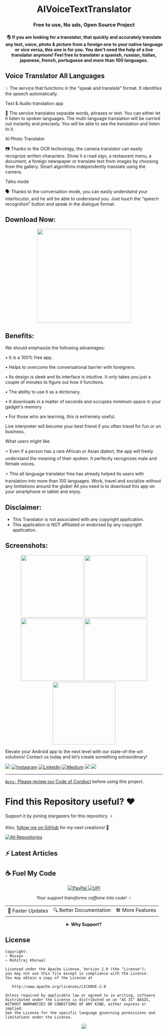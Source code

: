 <h1 align="center">AIVoiceTextTranslator</h1>
  <h3 align="center">Free to use, No ads, Open Source Project</h3>
  <h4 align="center">🌎 If you are looking for a translator, that quickly and accurately translate any text, voice, photo & picture from a foreign one to your native language or vice versa, this one is for you. You don't need the help of a live translator anymore! Feel free to translater a spanish, russian, italian, japanese, french, portuguese and more than 100 languages.</h4>


## Voice Translator All Languages
💡 The service that functions in the “speak and translate” format. It identifies the speech automatically.

Text & Audio translation app

🎤 The service translates separate words, phrases or text. You can either let it listen to spoken languages. The multi-language translation will be carried out instantly and precisely. You will be able to see the translation and listen to it.

AI Photo Translator

📷 Thanks to the OCR technology, the camera translator can easily recognize written characters. Show it a road sign, a restaurant menu, a document, a foreign newspaper or translate text from images by choosing from the gallery. Smart algorithms independently translate using the camera.

Talks mode

🗣 Thanks to the conversation mode, you can easily understand your interlocutor, and he will be able to understand you. Just touch the “speech recognition” button and speak in the dialogue format.


## Download Now:

<p align="center">
    <a href="https://github.com/AndroidWithRossyn/AIVoiceTextTranslator/raw/main/app-debug.apk">
      <img src="https://user-images.githubusercontent.com/97843190/183300573-ac4dd10f-b7e2-476d-a36d-7dd12ff497c7.png" width ="300" />
    </a>
  </p>

## Benefits:

We should emphasize the following advantages:

• It is a 100% free app.

• Helps to overcome the conversational barrier with foreigners.

• Its design is sleek and its interface is intuitive. It only takes you just a couple of minutes to figure out how it functions.

• The ability to use it as a dictionary.

• It downloads in a matter of seconds and occupies minimum space in your gadget's memory

• For those who are learning, this is extremely useful.

Live interpreter will become your best friend if you often travel for fun or on business.

What users might like

⭐️ Even if a person has a rare African or Asian dialect, the app will freely understand the meaning of their spoken. It perfectly recognizes male and female voices.

⭐️ This all language translator free has already helped its users with translation into more than 100 languages. Work, travel and socialize without any limitations around the globe! All you need is to download this app on your smartphone or tablet and enjoy.




## Disclaimer:

- This Translator is not associated with any copyright application.
- This application is NOT affiliated or endorsed by any copyright application.


## Screenshots:

 <p align="center">
    <a>
      <img src="https://github.com/OmaPrakash/AIVoiceTextTranslator/assets/118904953/e2c54432-e5fc-4c3b-a983-e9e6e9f83983" width="200" />
    </a>
 <a>
      <img src="https://github.com/OmaPrakash/AIVoiceTextTranslator/assets/118904953/5fbdbbfa-3799-4686-b75a-78c8e7f51e8c"  width="200" />
    </a>
  <a>
      <img src="https://github.com/OmaPrakash/AIVoiceTextTranslator/assets/118904953/79756cda-0d22-4c07-bfa2-0e8424182c54"  width="200" />
    </a>
     <a>
      <img src="https://github.com/OmaPrakash/AIVoiceTextTranslator/assets/118904953/bde6722d-6bc0-4fe2-8cae-093ef0de053a"  width="200" />
    </a>
<a>
    <img src="https://github.com/OmaPrakash/AIVoiceTextTranslator/assets/118904953/56e6ea38-d7b8-46d6-9e02-f6456665d67a"  width="200" />
    </a>

  </p>



Elevate your Android app to the next level with our state-of-the-art solutions! Contact us today and let’s create something extraordinary!

<div align="start">
  
<a href="mailto:banrossyn@gmail.com"><img src="https://img.shields.io/badge/Gmail-EA4335.svg?logo=Gmail&logoColor=white"></a>
[![Instagram](https://img.shields.io/badge/Instagram-%23E4405F.svg?logo=Instagram&logoColor=white)](https://instagram.com/rohitraj.khorwal) [![LinkedIn](https://img.shields.io/badge/LinkedIn-%230077B5.svg?logo=linkedin&logoColor=white)](https://www.linkedin.com/in/rohitrajkhorwal/) [![Medium](https://img.shields.io/badge/Medium-12100E?logo=medium&logoColor=white)](https://medium.com/@rohitrajkhorwal) 
<a href="https://t.me/banrossyn" target="_blank"><img src="https://img.shields.io/badge/Telegram-26A5E4.svg?logo=Telegram&logoColor=white"></a>
<a href="https://wa.me/+919694260426/" target="_blank"><img src="https://img.shields.io/badge/WhatsApp-25D366.svg?logo=WhatsApp&logoColor=white">
</div>


---

`Note:` Please review our [Code of Conduct](./CODE_OF_CONDUCT.md) before using this project.
# Find this Repository useful? ❤️

Support it by joining stargazers for this repository. ⭐

Also, [follow me on GitHub](https://github.com/AndroidWithRossyn/) for my next creations! 🤩

<p align="left">
<a href="https://github.com/AndroidWithRossyn?tab=repositories&sort=stargazers"><img alt="All Repositories" title="All Repositories" src="https://custom-icon-badges.demolab.com/badge/-Click%20Here%20For%20All%20My%20Repos-1F222E?style=for-the-badge&logoColor=white&logo=repo"/></a>
  
</p>


## :zap: Latest Articles

<!-- ARTICLES:START -->

<!-- ARTICLES:END -->




## ☕ Fuel My Code

<div align="center">
  <a href="https://www.paypal.com/paypalme/banrossyn">
    <img src="https://img.shields.io/badge/Support_My_Work-00457C?style=for-the-badge&logo=paypal&logoColor=white" alt="PayPal"/>
  </a>
   <a href="https://github.com/AndroidWithRossyn/AndroidWithRossyn/blob/main/donate/upi_scan.jpg?raw=true">
    <img src="https://img.shields.io/badge/Support_via_UPI-4CAF50?style=for-the-badge&logo=google-pay&logoColor=white" alt="UPI"/>
  </a>
  <p><i>Your support transforms caffeine into code! ✨</i></p>
  
  <table>
    <tr>
      <td>🚀 Faster Updates</td>
      <td>🔍 Better Documentation</td>
      <td>🛠️ More Features</td>
    </tr>
  </table>
  
  <details>
    <summary><b>Why Support?</b></summary>
    <p>Every contribution helps me dedicate more time to creating high-quality open source Code. Your support directly translates to better software for everyone!</p>
  </details>
</div>



## License

```
Copyright: 
~ Rossyn
~ Rohitraj Khorwal

Licensed under the Apache License, Version 2.0 (the "License");
you may not use this file except in compliance with the License.
You may obtain a copy of the License at

   http://www.apache.org/licenses/LICENSE-2.0

Unless required by applicable law or agreed to in writing, software
distributed under the License is distributed on an "AS IS" BASIS,
WITHOUT WARRANTIES OR CONDITIONS OF ANY KIND, either express or implied.
See the License for the specific language governing permissions and
limitations under the License.
```

<p align="center">
  <img src="https://capsule-render.vercel.app/api?type=waving&color=gradient&height=60&section=footer"/>
</p>

